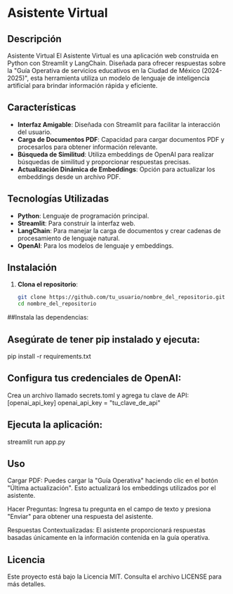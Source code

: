 # Asistente Virtual 

## Descripción

Asistente Virtual
El Asistente Virtual es una aplicación web construida en Python con Streamlit y LangChain. Diseñada para ofrecer respuestas sobre la "Guía Operativa de servicios educativos en la Ciudad de México (2024-2025)", esta herramienta utiliza un modelo de lenguaje de inteligencia artificial para brindar información rápida y eficiente.

## Características

- **Interfaz Amigable**: Diseñada con Streamlit para facilitar la interacción del usuario.
- **Carga de Documentos PDF**: Capacidad para cargar documentos PDF y procesarlos para obtener información relevante.
- **Búsqueda de Similitud**: Utiliza embeddings de OpenAI para realizar búsquedas de similitud y proporcionar respuestas precisas.
- **Actualización Dinámica de Embeddings**: Opción para actualizar los embeddings desde un archivo PDF.

## Tecnologías Utilizadas

- **Python**: Lenguaje de programación principal.
- **Streamlit**: Para construir la interfaz web.
- **LangChain**: Para manejar la carga de documentos y crear cadenas de procesamiento de lenguaje natural.
- **OpenAI**: Para los modelos de lenguaje y embeddings.

## Instalación

1. **Clona el repositorio**:

   ```bash
   git clone https://github.com/tu_usuario/nombre_del_repositorio.git
   cd nombre_del_repositorio

##Instala las dependencias:


## Asegúrate de tener pip instalado y ejecuta:
pip install -r requirements.txt

## Configura tus credenciales de OpenAI:
Crea un archivo llamado secrets.toml y agrega tu clave de API:
[openai_api_key]
openai_api_key = "tu_clave_de_api"

## Ejecuta la aplicación:
streamlit run app.py


## Uso
Cargar PDF: Puedes cargar la "Guía Operativa" haciendo clic en el botón "Última actualización". Esto actualizará los embeddings utilizados por el asistente.

Hacer Preguntas: Ingresa tu pregunta en el campo de texto y presiona "Enviar" para obtener una respuesta del asistente.

Respuestas Contextualizadas: El asistente proporcionará respuestas basadas únicamente en la información contenida en la guía operativa.

## Licencia
Este proyecto está bajo la Licencia MIT. Consulta el archivo LICENSE para más detalles.





